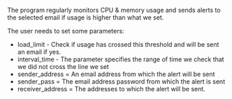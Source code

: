The program regularly monitors CPU & memory usage and sends alerts to the selected email if usage is higher than what we set.

The user needs to set some parameters:
* load_limit - Check if usage has crossed this threshold and will be sent an email if yes.
* interval_time - The parameter specifies the range of time we check that we did not cross the line we set
* sender_address = An email address from which the alert will be sent
* sender_pass = The email address password from which the alert is sent
* receiver_address = The addresses to which the alert will be sent.

